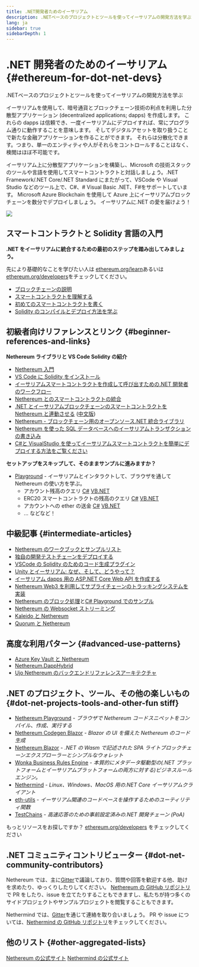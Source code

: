 ```yaml
---
title: .NET開発者ためのイーサリアム
description: .NETベースのプロジェクトとツールを使ってイーサリアムの開発方法を学ぶ
lang: ja
sidebar: true
sidebarDepth: 1
---
```


# .NET 開発者のためのイーサリアム {#ethereum-for-dot-net-devs}

<div class="featured">.NETベースのプロジェクトとツールを使ってイーサリアムの開発方法を学ぶ</div>

イーサリアムを使用して、暗号通貨とブロックチェーン技術の利点を利用した分散型アプリケーション (decentralized applications; dapps) を作成します。 これらの dapps は信頼でき、一度イーサリアムにデプロイすれば、常にプログラム通りに動作することを意味します。 そしてデジタルアセットを取り扱うことで新たな金融アプリケーションを作ることができます。 それらは分散化できます。つまり、単一のエンティティや人がそれらをコントロールすることはなく、検閲はほぼ不可能です。

イーサリアム上に分散型アプリケーションを構築し、Microsoft の技術スタックのツールや言語を使用してスマートコントラクトと対話しましょう。.NET Framework/.NET Core/.NET Standard にまたがって、VSCode や Visual Studio などのツール上で、C#、# Visual Basic .NET、F#をサポートしています。 Microsoft Azure Blockchain を使用して Azure 上にイーサリアムブロックチェーンを数分でデプロイしましょう。 イーサリアムに.NET の愛を届けよう！

<img src="https://raw.githubusercontent.com/Nethereum/Nethereum/master/logos/logo192x192t.png" />

## スマートコントラクトと Solidity 言語の入門

**.NET をイーサリアムに統合するための最初のステップを踏み出してみましょう。**

先により基礎的なことを学びたい人は [ethereum.org/learn](/ja/learn/)あるいは[ethereum.org/developers](/developers/)をチェックしてください。

- [ブロックチェーンの説明](https://kauri.io/article/d55684513211466da7f8cc03987607d5/blockchain-explained)
- [スマートコントラクトを理解する](https://kauri.io/article/e4f66c6079e74a4a9b532148d3158188/ethereum-101-part-5-the-smart-contract)
- [初めてのスマートコントラクトを書く](https://kauri.io/article/124b7db1d0cf4f47b414f8b13c9d66e2/remix-ide-your-first-smart-contract)
- [Solidity のコンパイルとデプロイ方法を学ぶ](https://kauri.io/article/973c5f54c4434bb1b0160cff8c695369/understanding-smart-contract-compilation-and-deployment)

## 初級者向けリファレンスとリンク {#beginner-references-and-links}

**Nethereum ライブラリと VS Code Solidity の紹介**

- [Nethereum 入門](https://docs.nethereum.com/en/latest/getting-started/)
- [VS Code に Solidity をインストール](https://marketplace.visualstudio.com/items?itemName=JuanBlanco.solidity)
- [イーサリアムスマートコントラクトを作成して呼び出すための.NET 開発者のワークフロー](https://medium.com/coinmonks/a-net-developers-workflow-for-creating-and-calling-ethereum-smart-contracts-44714f191db2)
- [Nethereum とのスマートコントラクトの統合](https://kauri.io/#collections/getting%20started/smart-contracts-integration-with-nethereum/#smart-contracts-integration-with-nethereum)
- [.NET とイーサリアムブロックチェーンのスマートコントラクトを Nethereum と連動させる](https://medium.com/my-blockchain-development-daily-journey/interfacing-net-and-ethereum-blockchain-smart-contracts-with-nethereum-2fa3729ac933) ([中文版](https://medium.com/my-blockchain-development-daily-journey/%E4%BD%BF%E7%94%A8nethereum%E9%80%A3%E6%8E%A5-net%E5%92%8C%E4%BB%A5%E5%A4%AA%E7%B6%B2%E5%8D%80%E5%A1%8A%E9%8F%88%E6%99%BA%E8%83%BD%E5%90%88%E7%B4%84-4a96d35ad1e1))
- [Nethereum - ブロックチェーン用のオープンソース.NET 統合ライブラリ](https://kauri.io/#collections/a%20hackathon%20survival%20guide/nethereum-an-open-source-.net-integration-library/)
- [Nethereum を使った SQL データベースへのイーサリアムトランザクションの書き込み](https://medium.com/coinmonks/writing-ethereum-transactions-to-sql-database-using-nethereum-fd94e0e4fa36)
- [C#と VisualStudio を使ってイーサリアムスマートコントラクトを簡単にデプロイする方法をご覧ください](https://koukia.ca/deploy-ethereum-smart-contracts-using-c-and-visualstudio-5be188ae928c)

**セットアップをスキップして、そのままサンプルに進みますか？**

- [Playground](http://playground.nethereum.com/) - イーサリアムとインタラクトして、ブラウザを通して Nethereum の使い方を学ぶ。
  - アカウント残高のクエリ [C#](http://playground.nethereum.com/csharp/id/1001) [VB.NET](http://playground.nethereum.com/vb/id/2001)
  - ERC20 スマートコントラクトの残高のクエリ [C#](http://playground.nethereum.com/csharp/id/1005) [VB.NET](http://playground.nethereum.com/vb/id/2004)
  - アカウントへの ether の送金 [C#](http://playground.nethereum.com/csharp/id/1003) [VB.NET](http://playground.nethereum.com/vb/id/2003)
  - ... などなど！

## 中級記事 {#intermediate-articles}

- [Nethereum のワークブックとサンプルリスト](http://docs.nethereum.com/en/latest/Nethereum.Workbooks/docs/)
- [独自の開発テストチェーンをデプロイする](https://github.com/Nethereum/Testchains)
- [VSCode の Solidity のためのコード生成プラグイン](https://docs.nethereum.com/en/latest/nethereum-codegen-vscodesolidity/)
- [Unity とイーサリアム: なぜ、そして、どうやって？](https://www.raywenderlich.com/5509-unity-and-ethereum-why-and-how)
- [イーサリアム dapps 用の ASP.NET Core Web API を作成する](https://tech-mint.com/create-asp-net-core-web-api-for-ethereum-dapps/)
- [Nethereum Web3 を利用してサプライチェーンのトラッキングシステムを実装](http://blog.pomiager.com/post/using-nethereum-web3-to-implement-a-supply-chain-traking-system4)
- [Nethereum のブロック処理](https://nethereum.readthedocs.io/en/latest/nethereum-block-processing-detail/)と[C# Playground でのサンプル](http://playground.nethereum.com/csharp/id/1025)
- [Nethereum の Websocket ストリーミング](https://nethereum.readthedocs.io/en/latest/nethereum-subscriptions-streaming/)
- [Kaleido と Nethereum](https://kaleido.io/kaleido-and-nethereum/)
- [Quorum と Nethereum](https://github.com/Nethereum/Nethereum/blob/master/src/Nethereum.Quorum/README.md)

## 高度な利用パターン {#advanced-use-patterns}

- [Azure Key Vault と Nethereum](https://github.com/Azure-Samples/bc-community-samples/tree/master/akv-nethereum)
- [Nethereum.DappHybrid](https://github.com/Nethereum/Nethereum.DappHybrid)
- [Ujo Nethereum のバックエンドリファレンスアーキテクチャ](https://docs.nethereum.com/en/latest/nethereum-ujo-backend-sample/)

## .NET のプロジェクト、ツール、その他の楽しいもの{#dot-net-projects-tools-and-other-fun stiff}

- [Nethereum Playground](http://playground.nethereum.com/) - _ブラウザで Nethereum コードスニペットをコンパイル、作成、実行する_
- [Nethereum Codegen Blazor](https://github.com/Nethereum/Nethereum.CodeGen.Blazor) - _Blazor の UI を備えた Nethereum のコード生成_
- [Nethereum Blazor](https://github.com/Nethereum/NethereumBlazor) - _.NET の Wasm で記述された SPA ライトブロックチェーンエクスプローラーとシンプルなウォレット_
- [Wonka Business Rules Engine](https://docs.nethereum.com/en/latest/wonka/) - _本質的にメタデータ駆動型の(.NET プラットフォームとイーサリアムプラットフォームの両方に対する)ビジネスルールエンジン。_
- [Nethermind](https://github.com/NethermindEth/nethermind) - _Linux、Windows、MacOS 用の.NET Core イーサリアムクライアント_
- [eth-utils](https://github.com/ethereum/eth-utils/) - _イーサリアム関連のコードベースを操作するためのユーティリティ関数_
- [TestChains](https://github.com/Nethereum/TestChains) - _高速応答のための事前設定済みの.NET 開発チェーン (PoA)_

もっとリソースをお探しですか？ [ethereum.org/developers](/ja/developers/) をチェックしてください

## .NET コミュニティコントリビューター {#dot-net-community-contributors}

Nethereum では、主に[Gitter](https://gitter.im/Nethereum/Nethereum)で議論しており、質問や回答を歓迎する他、助けを求めたり、ゆっくりしたりしてください。 [Nethereum の GitHub リポジトリ](https://github.com/Nethereum)で PR をしたり、issue を立てたりすることもできますし、私たちが持つ多くのサイドプロジェクトやサンプルプロジェクトを閲覧することもできます。

Nethermind では、[Gitter](https://gitter.im/nethermindeth/nethermind)を通じて連絡を取り合いましょう。 PR や issue については、[Nethermind の GitHub リポジトリ](https://github.com/NethermindEth/nethermind)をチェックしてください。

## 他のリスト {#other-aggregated-lists}

[Nethereum の公式サイト](https://nethereum.com/) [Nethermind の公式サイト](https://nethermind.io/)

